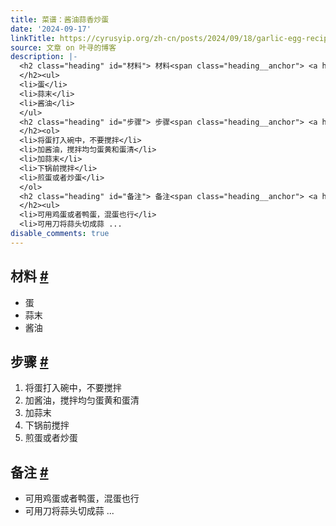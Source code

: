 ```yaml
---
title: 菜谱：酱油蒜香炒蛋
date: '2024-09-17'
linkTitle: https://cyrusyip.org/zh-cn/posts/2024/09/18/garlic-egg-recipe/
source: 文章 on 叶寻的博客
description: |-
  <h2 class="heading" id="材料"> 材料<span class="heading__anchor"> <a href="#%e6%9d%90%e6%96%99">#</a></span>
  </h2><ul>
  <li>蛋</li>
  <li>蒜末</li>
  <li>酱油</li>
  </ul>
  <h2 class="heading" id="步骤"> 步骤<span class="heading__anchor"> <a href="#%e6%ad%a5%e9%aa%a4">#</a></span>
  </h2><ol>
  <li>将蛋打入碗中，不要搅拌</li>
  <li>加酱油，搅拌均匀蛋黄和蛋清</li>
  <li>加蒜末</li>
  <li>下锅前搅拌</li>
  <li>煎蛋或者炒蛋</li>
  </ol>
  <h2 class="heading" id="备注"> 备注<span class="heading__anchor"> <a href="#%e5%a4%87%e6%b3%a8">#</a></span>
  </h2><ul>
  <li>可用鸡蛋或者鸭蛋，混蛋也行</li>
  <li>可用刀将蒜头切成蒜 ...
disable_comments: true
---
```

<h2 class="heading" id="材料"> 材料<span class="heading__anchor"> <a href="#%e6%9d%90%e6%96%99">#</a></span>
</h2><ul>
<li>蛋</li>
<li>蒜末</li>
<li>酱油</li>
</ul>
<h2 class="heading" id="步骤"> 步骤<span class="heading__anchor"> <a href="#%e6%ad%a5%e9%aa%a4">#</a></span>
</h2><ol>
<li>将蛋打入碗中，不要搅拌</li>
<li>加酱油，搅拌均匀蛋黄和蛋清</li>
<li>加蒜末</li>
<li>下锅前搅拌</li>
<li>煎蛋或者炒蛋</li>
</ol>
<h2 class="heading" id="备注"> 备注<span class="heading__anchor"> <a href="#%e5%a4%87%e6%b3%a8">#</a></span>
</h2><ul>
<li>可用鸡蛋或者鸭蛋，混蛋也行</li>
<li>可用刀将蒜头切成蒜 ...